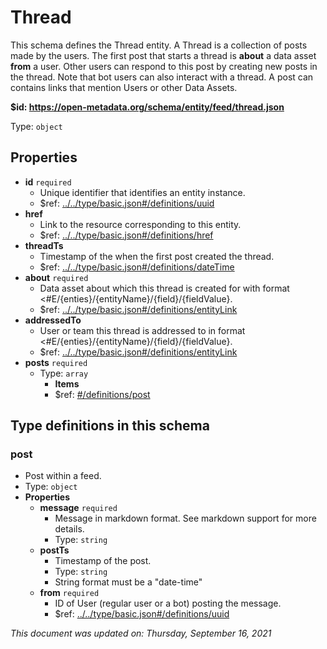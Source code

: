 # Thread

This schema defines the Thread entity. A Thread is a collection of posts made by the users. The first post that starts a thread is **about** a data asset **from** a user. Other users can respond to this post by creating new posts in the thread. Note that bot users can also interact with a thread. A post can contains links that mention Users or other Data Assets.

**$id: https://open-metadata.org/schema/entity/feed/thread.json**

Type: `object`

## Properties
 - **id** `required`
	 - Unique identifier that identifies an entity instance.
	 - $ref: [../../type/basic.json#/definitions/uuid](../types/basic.md#uuid)
 - **href**
	 - Link to the resource corresponding to this entity.
	 - $ref: [../../type/basic.json#/definitions/href](../types/basic.md#href)
 - **threadTs**
	 - Timestamp of the when the first post created the thread.
	 - $ref: [../../type/basic.json#/definitions/dateTime](../types/basic.md#datetime)
 - **about** `required`
	 - Data asset about which this thread is created for with format <#E/{enties}/{entityName}/{field}/{fieldValue}.
	 - $ref: [../../type/basic.json#/definitions/entityLink](../types/basic.md#entitylink)
 - **addressedTo**
	 - User or team this thread is addressed to in format <#E/{enties}/{entityName}/{field}/{fieldValue}.
	 - $ref: [../../type/basic.json#/definitions/entityLink](../types/basic.md#entitylink)
 - **posts** `required`
	 - Type: `array`
		 - **Items**
		 - $ref: [#/definitions/post](#post)


## Type definitions in this schema
### post

 - Post within a feed.
 - Type: `object`
 - **Properties**
	 - **message** `required`
		 - Message in markdown format. See markdown support for more details.
		 - Type: `string`
	 - **postTs**
		 - Timestamp of the post.
		 - Type: `string`
		 - String format must be a "date-time"
	 - **from** `required`
		 - ID of User (regular user or a bot) posting the message.
		 - $ref: [../../type/basic.json#/definitions/uuid](../types/basic.md#uuid)



_This document was updated on: Thursday, September 16, 2021_